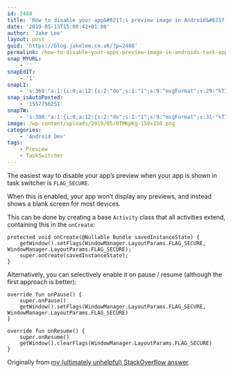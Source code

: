 ```yaml
---
id: 2488
title: 'How to disable your app&#8217;s preview image in Android&#8217;s task / app switcher'
date: '2019-05-13T15:00:42+01:00'
author: 'Jake Lee'
layout: post
guid: 'https://blog.jakelee.co.uk/?p=2488'
permalink: /how-to-disable-your-apps-preview-image-in-androids-task-app-switcher/
snap_MYURL:
    - ''
snapEdIT:
    - '1'
snapLI:
    - 's:369:"a:1:{i:0;a:12:{s:2:"do";s:1:"1";s:9:"msgFormat";s:29:"%TITLE% %HCATS% %HTAGS% %URL%";s:8:"postType";s:1:"A";s:9:"isAutoImg";s:1:"A";s:8:"imgToUse";s:0:"";s:9:"isAutoURL";s:1:"A";s:8:"urlToUse";s:0:"";s:4:"doLI";i:0;s:8:"isPosted";s:1:"1";s:4:"pgID";s:0:"";s:7:"postURL";s:50:"www.linkedin.com/updates?topic=6533703276981026816";s:5:"pDate";s:19:"2019-05-13 14:04:11";}}";'
snap_isAutoPosted:
    - '1557756251'
snapTW:
    - 's:398:"a:1:{i:0;a:12:{s:2:"do";s:1:"1";s:9:"msgFormat";s:31:"%TITLE% (%HCATS% %HTAGS%) %URL%";s:8:"attchImg";s:1:"0";s:9:"isAutoImg";s:1:"A";s:8:"imgToUse";s:0:"";s:9:"isAutoURL";s:1:"A";s:8:"urlToUse";s:0:"";s:4:"doTW";i:0;s:8:"isPosted";s:1:"1";s:4:"pgID";s:19:"1127937589569257472";s:7:"postURL";s:57:"https://twitter.com/JakeLeeLtd/status/1127937589569257472";s:5:"pDate";s:19:"2019-05-13 14:04:12";}}";'
image: /wp-content/uploads/2019/05/0TMKpKg-150x150.png
categories:
    - 'Android Dev'
tags:
    - Preview
    - TaskSwitcher
---
```


The easiest way to disable your app’s preview when your app is shown in task switcher is `FLAG_SECURE`.

When this is enabled, your app won’t display any previews, and instead shows a blank screen for most devices.

This can be done by creating a base `Activity` class that all activities extend, containing this in the `onCreate`:

```
protected void onCreate(@Nullable Bundle savedInstanceState) {
    getWindow().setFlags(WindowManager.LayoutParams.FLAG_SECURE, WindowManager.LayoutParams.FLAG_SECURE);
    super.onCreate(savedInstanceState);
}
```

Alternatively, you can selectively enable it on pause / resume (although the first approach is better):

```
override fun onPause() {
    super.onPause()
    getWindow().setFlags(WindowManager.LayoutParams.FLAG_SECURE, WindowManager.LayoutParams.FLAG_SECURE)
}

override fun onResume() {
    super.onResume()
    getWindow().clearFlags(WindowManager.LayoutParams.FLAG_SECURE)
}
```

Originally from [my (ultimately unhelpful) StackOverflow answer](https://stackoverflow.com/a/56043235/608312).